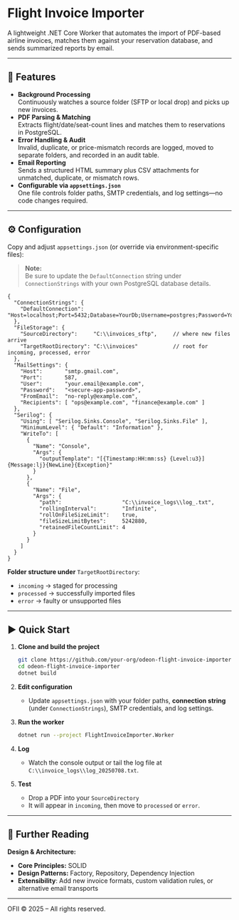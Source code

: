 
# Flight Invoice Importer

A lightweight .NET Core Worker that automates the import of PDF-based airline invoices, matches them against your reservation database, and sends summarized reports by email.

---

## 🚀 Features

- **Background Processing**  
  Continuously watches a source folder (SFTP or local drop) and picks up new invoices.  
- **PDF Parsing & Matching**  
  Extracts flight/date/seat-count lines and matches them to reservations in PostgreSQL.  
- **Error Handling & Audit**  
  Invalid, duplicate, or price-mismatch records are logged, moved to separate folders, and recorded in an audit table.  
- **Email Reporting**  
  Sends a structured HTML summary plus CSV attachments for unmatched, duplicate, or mismatch rows.  
- **Configurable via `appsettings.json`**  
  One file controls folder paths, SMTP credentials, and log settings—no code changes required.

---

## ⚙️ Configuration

Copy and adjust `appsettings.json` (or override via environment-specific files):

> **Note:**  
> Be sure to update the `DefaultConnection` string under `ConnectionStrings` with your own PostgreSQL database details.

```jsonc
{
  "ConnectionStrings": {
    "DefaultConnection": "Host=localhost;Port=5432;Database=YourDb;Username=postgres;Password=YourPassword;Pooling=true;"
  },
  "FileStorage": {
    "SourceDirectory":     "C:\\invoices_sftp",     // where new files arrive
    "TargetRootDirectory": "C:\\invoices"           // root for incoming, processed, error
  },
  "MailSettings": {
    "Host":       "smtp.gmail.com",
    "Port":       587,
    "User":       "your.email@example.com",
    "Password":   "<secure-app-password>",
    "FromEmail":  "no-reply@example.com",
    "Recipients": [ "ops@example.com", "finance@example.com" ]
  },
  "Serilog": {
    "Using": [ "Serilog.Sinks.Console", "Serilog.Sinks.File" ],
    "MinimumLevel": { "Default": "Information" },
    "WriteTo": [
      {
        "Name": "Console",
        "Args": {
          "outputTemplate": "[{Timestamp:HH:mm:ss} {Level:u3}] {Message:lj}{NewLine}{Exception}"
        }
      },
      {
        "Name": "File",
        "Args": {
          "path":                   "C:\\invoice_logs\\log_.txt",
          "rollingInterval":        "Infinite",
          "rollOnFileSizeLimit":    true,
          "fileSizeLimitBytes":     5242880,
          "retainedFileCountLimit": 4
        }
      }
    ]
  }
}
```

**Folder structure under** `TargetRootDirectory`:  
- `incoming` → staged for processing  
- `processed` → successfully imported files  
- `error`     → faulty or unsupported files  

---

## ▶️ Quick Start

1. **Clone and build the project**
    ```bash
    git clone https://github.com/your-org/odeon-flight-invoice-importer.git
    cd odeon-flight-invoice-importer
    dotnet build
    ```

2. **Edit configuration**
    - Update `appsettings.json` with your folder paths, **connection string** (under `ConnectionStrings`), SMTP credentials, and log settings.

3. **Run the worker**
    ```bash
    dotnet run --project FlightInvoiceImporter.Worker
    ```

4. **Log**
    - Watch the console output or tail the log file at `C:\\invoice_logs\\log_20250708.txt`.

5. **Test**
    - Drop a PDF into your `SourceDirectory`  
    - It will appear in `incoming`, then move to `processed` or `error`.

---

## 📖 Further Reading

**Design & Architecture:**
- **Core Principles:** SOLID
- **Design Patterns:** Factory, Repository, Dependency Injection
- **Extensibility**: Add new invoice formats, custom validation rules, or alternative email transports  

---

OFII © 2025 – All rights reserved.  
